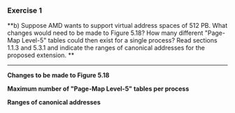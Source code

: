 ### Exercise 1

**b) Suppose AMD wants to support virtual address spaces of 512 PB. What changes would need to be made to Figure 5.18? How many different "Page-Map Level-5" tables could then exist for a single process? Read sections 1.1.3 and 5.3.1 and indicate the ranges of canonical addresses for the proposed extension.
**

----

**Changes to be made to Figure 5.18**

<!-- Write your answer here, along with the reasoning behind it. -->


**Maximum number of "Page-Map Level-5" tables per process**

<!-- Write your answer here, along with the reasoning behind it. -->


**Ranges of canonical addresses**

<!-- Write your answer here, along with the reasoning behind it. -->

